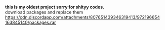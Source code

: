 **this is my oldest project sorry for shityy codes.**<br/>
download packages and replace them https://cdn.discordapp.com/attachments/807651439346319413/972196654163845140/packages.rar


